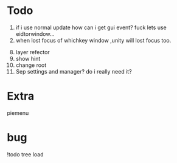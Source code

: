 # Todo
1. if i use normal update how can i get gui event?  fuck lets use eidtorwindow...
2. when lost focus of whichkey window ,unity will lost focus too.
<!-- 3. check for duplicated key. -->
<!-- 4. change arg to string[] -->
<!-- 5. check keycode length to exclude unwanted keys -->
<!-- 6. upper case key -->
8. layer refector
9. show hint
10. change root
7. Sep settings and manager? do i really need it?
# Extra
piemenu
# bug
!todo tree
load
